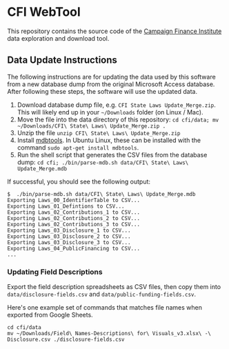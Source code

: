 # CFI WebTool

This repository contains the source code of the [Campaign Finance Institute](http://www.cfinst.org/) data exploration and download tool.

## Data Update Instructions

The following instructions are for updating the data used by this software from a new database dump from the original Microsoft Access database. After following these steps, the software will use the updated data.

1. Download database dump file, e.g. `CFI State Laws Update_Merge.zip`. This will likely end up in your `~/Downloads` folder (on Linux / Mac).
2. Move the file into the data directory of this repository: `cd cfi/data; mv ~/Downloads/CFI\ State\ Laws\ Update_Merge.zip .`
3. Unzip the file `unzip CFI\ State\ Laws\ Update_Merge.zip`
4. Install [mdbtools](https://github.com/brianb/mdbtools). In Ubuntu Linux, these can be installed with the command `sudo apt-get install mdbtools`.
4. Run the shell script that generates the CSV files from the database dump: `cd cfi; ./bin/parse-mdb.sh data/CFI\ State\ Laws\ Update_Merge.mdb`

If successful, you should see the following output:

```
$  ./bin/parse-mdb.sh data/CFI\ State\ Laws\ Update_Merge.mdb
Exporting Laws_00_IdentifierTable to CSV...
Exporting Laws_01_Defintions to CSV...
Exporting Laws_02_Contributions_1 to CSV...
Exporting Laws_02_Contributions_2 to CSV...
Exporting Laws_02_Contributions_3 to CSV...
Exporting Laws_03_Disclosure_1 to CSV...
Exporting Laws_03_Disclosure_2 to CSV...
Exporting Laws_03_Disclosure_3 to CSV...
Exporting Laws_04_PublicFinancing to CSV...
...
```

### Updating Field Descriptions

Export the field description spreadsheets as CSV files, then copy them into `data/disclosure-fields.csv` and `data/public-funding-fields.csv`.

Here's one example set of commands that matches file names when exported from Google Sheets.

```
cd cfi/data
mv ~/Downloads/Field\ Names-Descriptions\ for\ Visuals_v3.xlsx\ -\ Disclosure.csv ./disclosure-fields.csv 
```
